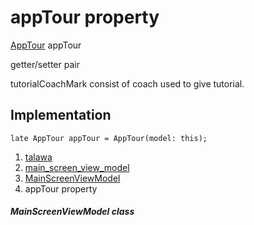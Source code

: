 
<div>

# appTour property

</div>


[AppTour](../../models_app_tour/AppTour-class.md) appTour


getter/setter pair




tutorialCoachMark consist of coach used to give tutorial.



## Implementation

``` language-dart
late AppTour appTour = AppTour(model: this);
```







1.  [talawa](../../index.md)
2.  [main_screen_view_model](../../view_model_main_screen_view_model/)
3.  [MainScreenViewModel](../../view_model_main_screen_view_model/MainScreenViewModel-class.md)
4.  appTour property

##### MainScreenViewModel class








